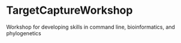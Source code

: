 # TargetCaptureWorkshop
Workshop for developing skills in command line, bioinformatics, and phylogenetics
